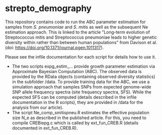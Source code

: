 # strepto_demography

This repository contains code to run the ABC parameter estimation for samples from *S. pneumoniae* and *S. mitis* as well as the subsequent Ne estimation approach.
This is linked to the article "Long-term evolution of Streptococcus mitis and Streptococcus pneumoniae leads to higher genetic diversity within rather than between human populations" from Davison et al. (doi: https://doi.org/10.1371/journal.pgen.1011317).

Please see the infile documentation for each script for details how to use it. 
 
 * The two scripts expg_estim_... provide growth parameter estimation via Approximate Bayesian Computation (ABC). The observed data is provided by the RData objects (containing observed diversity statistics) in the subfolder /data. To provide training data for the ABC, we use a simulation approach that samples SNPs from expected genome-wide SNP allele frequency spectra (site frequency spectra, SFS). While the expected SFS can be computed (details described in the infile documentation in the R scripts), they are provided in /data for the analysis from our article).
 * The script Ne_comp_smitispneu.R estimates the effective population size N_e as described in the published article. For this, you need to compile CREBiepg.c which is called by ext_fun_CREB.R (details documented in ext_fun_CREB.R).
